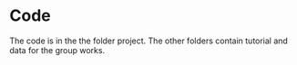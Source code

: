 # Code 

The code is in the the folder project. The other folders contain tutorial and data for the group works.
